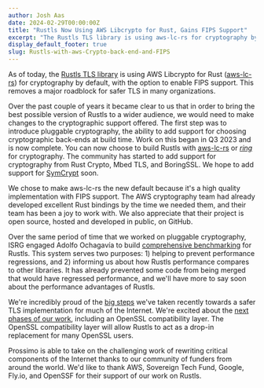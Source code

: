 ```yaml
---
author: Josh Aas
date: 2024-02-29T00:00:00Z
title: "Rustls Now Using AWS Libcrypto for Rust, Gains FIPS Support"
excerpt: "The Rustls TLS library is using aws-lc-rs for cryptography by default, with the option to enable FIPS support."
display_default_footer: true
slug: Rustls-with-aws-Crypto-back-end-and-FIPS
---
```


As of today, the [Rustls TLS library](https://github.com/rustls/rustls) is using AWS Libcrypto for Rust ([aws-lc-rs](https://github.com/aws/aws-lc-rs)) for cryptography by default, with the option to enable FIPS support. This removes a major roadblock for safer TLS in many organizations.

Over the past couple of years it became clear to us that in order to bring the best possible version of Rustls to a wider audience, we would need to make changes to the cryptographic support offered. The first step was to introduce pluggable cryptography, the ability to add support for choosing cryptographic back-ends at build time. Work on this began in Q3 2023 and is now complete. You can now choose to build Rustls with [aws-lc-rs](https://github.com/aws/aws-lc-rs) or [*ring*](https://github.com/briansmith/ring/) for cryptography. The community has started to add support for cryptography from Rust Crypto, Mbed TLS, and BoringSSL. We hope to add support for [SymCrypt](https://github.com/microsoft/SymCrypt) soon.

We chose to make aws-lc-rs the new default because it's a high quality implementation with FIPS support. The AWS cryptography team had already developed excellent Rust bindings by the time we needed them, and their team has been a joy to work with. We also appreciate that their project is open source, hosted and developed in public, on GitHub.

Over the same period of time that we worked on pluggable cryptography, ISRG engaged Adolfo Ochagavía to build [comprehensive benchmarking](https://www.memorysafety.org/blog/rustls-performance/) for Rustls. This system serves two purposes: 1) helping to prevent performance regressions, and 2) informing us about how Rustls performance compares to other libraries. It has already prevented some code from being merged that would have regressed performance, and we'll have more to say soon about the performance advantages of Rustls.

We're incredibly proud of the [big steps](https://www.memorysafety.org/initiative/rustls/) we've taken recently towards a safer TLS implementation for much of the Internet. We're excited about the [next phases of our work](https://github.com/rustls/rustls/blob/main/ROADMAP.md), including an OpenSSL compatibility layer. The OpenSSL compatibility layer will allow Rustls to act as a drop-in replacement for many OpenSSL users.

Prossimo is able to take on the challenging work of rewriting critical components of the Internet thanks to our community of funders from around the world. We'd like to thank AWS, Sovereign Tech Fund, Google, Fly.io, and OpenSSF for their support of our work on Rustls.